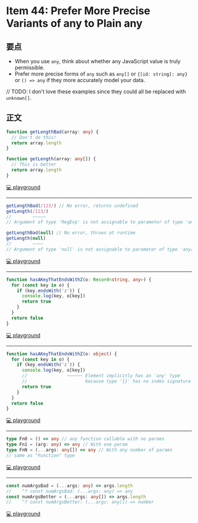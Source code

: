 # Item 44: Prefer More Precise Variants of any to Plain any

## 要点

- When you use `any`, think about whether any JavaScript value is truly permissible.
- Prefer more precise forms of `any` such as `any[]` or `{[id: string]: any}` or `() => any` if they more accurately model your data.

// TODO: I don't love these examples since they could all be replaced with `unknown[]`.

## 正文

```ts
function getLengthBad(array: any) {
  // Don't do this!
  return array.length
}

function getLength(array: any[]) {
  // This is better
  return array.length
}
```

[💻 playground](https://www.typescriptlang.org/play/?ts=5.4.5#code/GYVwdgxgLglg9mABAcwKZQDKrMqALAIQEMATACiICdKiBPALkSLFoEpEBvRRAeh8QAiCAORREJOInwwAzgEIAUN0roQlJFRq0AdABtsuPAG4FAXwULQkWAhTosOfBWp1GzWgG0Auuy69+ACp4soghAEboUKiUSogqUGoaLjr6jsZmCkA)

---

```ts
getLengthBad(/123/) // No error, returns undefined
getLength(/123/)
//        ~~~~~
// Argument of type 'RegExp' is not assignable to parameter of type 'any[]'.

getLengthBad(null) // No error, throws at runtime
getLength(null)
//        ~~~~
// Argument of type 'null' is not assignable to parameter of type 'any[]'.
```

[💻 playground](https://www.typescriptlang.org/play/?ts=5.4.5#code/GYVwdgxgLglg9mABAcwKZQDKrMqALAIQEMATACiICdKiBPALkSLFoEpEBvRRAeh8QAiCAORREJOInwwAzgEIAUN0roQlJFRq0AdABtsuPAG4FAXwULQkWAhTosOfBWp1GzWgG0Auuy69+ACp4soghAEboUKiUSogqUGoaLjr6jsZmCmiYBvjE5DwAjABMAMw8rEbcfIgAcpLRlHCUADRxquoyiOAkqMAwYKgkmfY5eGSFpeUm1dyz3AB+i4sK1QCClMggALbYYnDAUrQADqiIwgBKqMgAogAeR8KhnWBwYkQyMjDIYERh+lKSI5UIg7KKURD7Q4nM7ubzCbQWLIOQx5MhgEC6XQVKr8OqIBpNVr4RoAd06RDElHAsB2w2yaTRGKx034c1mS3mK34602OzAewOUGOp2E6MxjxCLzeHy+Pz+pyggOBoOiEMFwphLDhCKAA)

---

```ts
function hasAKeyThatEndsWithZ(o: Record<string, any>) {
  for (const key in o) {
    if (key.endsWith('z')) {
      console.log(key, o[key])
      return true
    }
  }
  return false
}
```

[💻 playground](https://www.typescriptlang.org/play/?ts=5.4.5#code/GYVwdgxgLglg9mABAcwKZQDKrMqALAIQEMATACiICdKiBPALkSLFoEpEBvRRAeh8QAiCAORREJOInwwAzgEIAUN0roQlJFRq0AdABtsuPAG4FAXwULQkWAhTosOfBWp1GzWgG0Auuy69+ACp4soghAEboUKiUSogqUGoaLjr6jsZmluDQ8Eh4RDIAggDSqLRBRFAAomAkMgDqMPgAWmRwjABKqBBwlCQAPDJQlDA4ADRMLAB8vrHAPYhk3WCDiADWpaFIcDPc3DDAC+s62LUNTsIAXsKsO7vcSzJw+npwyGRH43AeRz4md8qqdRSSggVB-XbmbiQuKApDAIi6GRgjJAA)

---

```ts
function hasAKeyThatEndsWithZ(o: object) {
  for (const key in o) {
    if (key.endsWith('z')) {
      console.log(key, o[key])
      //               ~~~~~~ Element implicitly has an 'any' type
      //                      because type '{}' has no index signature
      return true
    }
  }
  return false
}
```

[💻 playground](https://www.typescriptlang.org/play/?ts=5.4.5#code/GYVwdgxgLglg9mABAcwKZQDKrMqALAIQEMATACiICdKiBPALkSLFoEpEBvRRAeh8QAiCAORREJOInwwAzgEIAUN0roQlJFRq0AdABtsuPAG4FAXwULQkWAhTosOfBWp1GzWgG0Auuy69+ACp4soghAEboUKiUSogqUGoaLjr6jsZmluDQ8Eh4RDIAggDSqLRBRFAAomAkMgDqMPgAWmRwjHBhAFao0L6xwHCUiGQQCDJiANaloUhwfdzcMMDDUzrYtQ1OwgBewqzzC9yjYDJw+npwyGSrADSIcB6rPiaH3HyvH4cAfj+-iJX6AC22DEMEBAAddDAII1dLREHkZEwkMJ3MIpLRwahYod3p98R8IhAiCAZKgMVjEMIOKZ0YjEGBJDAaqgAB6IGQwZBgCpqbEfeKJKSUECoF4LczcSVxVTqRDAIi6MkmcxAA)

---

```ts
type Fn0 = () => any // any function callable with no params
type Fn1 = (arg: any) => any // With one param
type FnN = (...args: any[]) => any // With any number of params
// same as "Function" type
```

[💻 playground](https://www.typescriptlang.org/play/?ts=5.4.5#code/GYVwdgxgLglg9mABAcwKZQDKrMqALAIQEMATACiICdKiBPALkSLFoEpEBvRRAeh8QAiCAORREJOInwwAzgEIAUN0roQlJFRq0AdABtsuPAG4FAXwULQkWAhTosOfBWp1GzWgG0Auuy69+ACp4soghAEboUKiUSogqUGoaLjr6jsZmClC0AA6oiABiYAAMiAC8iGTspQB8TCxG3Hx1tIhW0PBIEES6ukRh+ogA7jD4iGCS2VREALYymTl5hQCMZRVUyG4sVbXuDf6IAOojeIgIeZM00-O5BWAAcqtk2s-rMpuePmU79Y38R6PuMYgaYRSinYCIC4zObcWFw+EIxFI36IGQzPJEGSIABE+XA7QQ2KkCwUQA)

---

```ts
const numArgsBad = (...args: any) => args.length
//    ^? const numArgsBad: (...args: any) => any
const numArgsBetter = (...args: any[]) => args.length
//    ^? const numArgsBetter: (...args: any[]) => number
```

[💻 playground](https://www.typescriptlang.org/play/?ts=5.4.5#code/GYVwdgxgLglg9mABAcwKZQDKrMqALAIQEMATACiICdKiBPALkSLFoEpEBvRRAeh8QAiCAORREJOInwwAzgEIAUN0roQlJFRq0AdABtsuPAG4FAXwULQkWAhTosOfBWp1GzWgG0Auuy69+ACp4soghAEboUKiUSogqUGoaLjr6jsZmChAIMmJgIAC2AIKUyDLEJIgAvIhk2nVUpW4s7JUAfEwlMnoG+CZ83NwAegD8iFlgOYh5RZ3ljLX1nU1sVe3umdm5BcWlBJHRVTV12g0yy94ta53daX38AyNjm1Pbs-uU88en5z6rL-kRGJAA)
